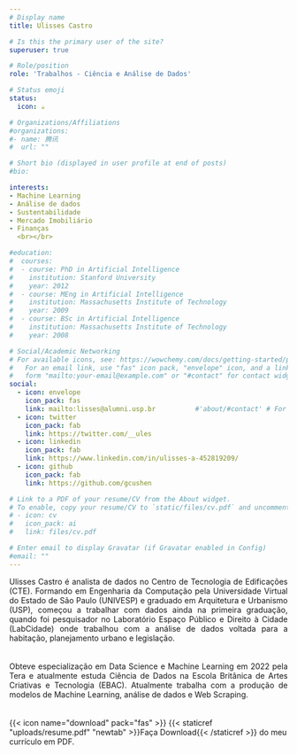 ```yaml
---
# Display name
title: Ulisses Castro

# Is this the primary user of the site?
superuser: true

# Role/position
role: 'Trabalhos - Ciência e Análise de Dados'

# Status emoji
status:
  icon: ☕️

# Organizations/Affiliations
#organizations:
#- name: 腾讯
#  url: ""

# Short bio (displayed in user profile at end of posts)
#bio: 

interests:
- Machine Learning
- Análise de dados
- Sustentabilidade
- Mercado Imobiliário
- Finanças
  <br></br>

#education:
#  courses:
#  - course: PhD in Artificial Intelligence
#    institution: Stanford University
#    year: 2012
#  - course: MEng in Artificial Intelligence
#    institution: Massachusetts Institute of Technology
#    year: 2009
#  - course: BSc in Artificial Intelligence
#    institution: Massachusetts Institute of Technology
#    year: 2008

# Social/Academic Networking
# For available icons, see: https://wowchemy.com/docs/getting-started/page-builder/#icons
#   For an email link, use "fas" icon pack, "envelope" icon, and a link in the
#   form "mailto:your-email@example.com" or "#contact" for contact widget.
social:
  - icon: envelope
    icon_pack: fas
    link: mailto:lisses@alumni.usp.br          #'about/#contact' # For a direct email link, use "mailto:test@example.org".
  - icon: twitter
    icon_pack: fab
    link: https://twitter.com/__ules
  - icon: linkedin
    icon_pack: fab
    link: https://www.linkedin.com/in/ulisses-a-452819209/
  - icon: github
    icon_pack: fab
    link: https://github.com/gcushen

# Link to a PDF of your resume/CV from the About widget.
# To enable, copy your resume/CV to `static/files/cv.pdf` and uncomment the lines below.
# - icon: cv
#   icon_pack: ai
#   link: files/cv.pdf

# Enter email to display Gravatar (if Gravatar enabled in Config)
#email: ""
---
```


<div style="text-align: justify">Ulisses Castro é analista de dados no Centro de Tecnologia de Edificações (CTE). Formando em Engenharia da Computação 
pela Universidade Virtual do Estado de São Paulo (UNIVESP) e graduado em Arquitetura e Urbanismo (USP), começou
a trabalhar com dados ainda na primeira graduação, quando foi pesquisador no Laboratório Espaço Público e Direito à Cidade (LabCidade) onde trabalhou
com a análise de dados voltada para a habitação, planejamento urbano e legislação.</div>
<br/><br/>
<div style="text-align: justify">Obteve especialização em Data Science e Machine Learning em 2022 pela Tera e atualmente estuda Ciência de Dados na Escola Britânica de Artes Criativas e Tecnologia (EBAC). Atualmente trabalha com a produção
de modelos de Machine Learning, análise de dados e Web Scraping. </div>
<br/><br/>
{{< icon name="download" pack="fas" >}} {{< staticref "uploads/resume.pdf" "newtab" >}}Faça Download{{< /staticref >}} do meu currículo em PDF.
<br/><br/>

